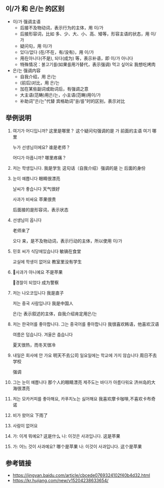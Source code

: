 
## 이/가 和 은/는 的区别
- 이/가 强调主语
  - 后接不及物动词，表示行为的主体，用 이/가
  - 后接形容词，比如 多、少、大、小、高、矮等，形容主语的状态，用 이/가
  - 疑问句，用 이/가
  - 있다/없다 (在/不在，有/没有)，用 이/가
  - 用在아니다(不是), 되다(成为) 等，表示补语，即 이/가 아니다
  - 特殊情况：불고기를(如果를用가替代，表示强调) 먹고 싶어요 我想吃烤肉
- 은/는 强调内容
  - 自我介绍，用 은/는
  - (前后)对比，用 은/는
  - 加在某些副词或助词后，有强调之意
  - 大主语(范畴)用은/는，小主语(范畴)用이/가
  - 补助词"은/는"代替 宾格助词"을/를"时的区别，表示对比

## 举例说明
1. 여기가 어디입니까?
   这里是哪里？
   这个疑问句强调的是 가 前面的主语 여기 哪里

   누가 선생님이에요?  谁是老师？

   어디가 아픕니까? 哪里疼痛？

2. 저는 학생입니다.
   我是学生
   这句话（自我介绍）强调的是 는 后面的身份

3. 눈이 예쁩니다 眼睛很漂亮

   날씨가 좋습니다 天气很好

   사과가 비싸요 苹果很贵

   后面接的是形容词，表示状态

4. 선생님이 옵니다

   老师来了

   오다 来，是不及物动词，表示行动的主体，所以使用 이/가

5. 민호 씨가 식당에있습니다 敏镐在食堂

   교실에 학생이 없어요 教室里没有学生

6. 사과가 아니예요 不是苹果

   경찰이 되었다 成为警察

7. 저는 나오코입니다 我是直子

   저는 중국 사람입니다 我是中国人

   은/는 表示叙述的主体，自我介绍肯定用은/는

8. 저는 한국어를 좋아합니다. 그는 중국어를 좋아합니다
   我很喜欢韩语，他喜欢汉语

   여름은 덥습니다. 겨울은 춥습니다

   夏天很热，而冬天很冷

9. 내일은 회사에 안 가요 明天不去公司
   일요일에는 학교에 가지 않습니다 周日不去学校

   强调

10. 그는 눈이 예쁩니다 那个人的眼睛漂亮
    제주도는 바다가 아름다워요 济州岛的大海很漂亮

11. 저는 모카커피를 좋아해요, 카푸치노는 싫어해요
    我喜欢摩卡咖啡,不喜欢卡布奇诺

12. 비가 왔어요 下雨了

13. 사람이 없어요

14. 가: 이게 뭐예요? 这是什么
    나: 이것은 사과입니다. 这是苹果

15. 가: 어느 것이 사과예요? 哪个是苹果
    나: 이것이 사과입니다. 这个是苹果

## 参考链接
- https://jingyan.baidu.com/article/cbcede0769324102f40b4d32.html
- https://kr.hujiang.com/new/v15204238633654/

